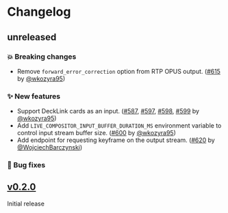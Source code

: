 # Changelog

## unreleased

### 💥 Breaking changes

- Remove `forward_error_correction` option from RTP OPUS output. ([#615](https://github.com/membraneframework/live_compositor/pull/615) by [@wkozyra95](https://github.com/wkozyra95))

### ✨ New features

- Support DeckLink cards as an input. ([#587](https://github.com/membraneframework/live_compositor/pull/587), [#597](https://github.com/membraneframework/live_compositor/pull/597), [#598](https://github.com/membraneframework/live_compositor/pull/598), [#599](https://github.com/membraneframework/live_compositor/pull/599) by [@wkozyra95](https://github.com/wkozyra95))
- Add `LIVE_COMPOSITOR_INPUT_BUFFER_DURATION_MS` environment variable to control input stream buffer size. ([#600](https://github.com/membraneframework/live_compositor/pull/600) by [@wkozyra95](https://github.com/wkozyra95))
- Add endpoint for requesting keyframe on the output stream. ([#620](https://github.com/membraneframework/live_compositor/pull/620) by [@WojciechBarczynski](https://github.com/WojciechBarczynski))

### 🐛 Bug fixes

## [v0.2.0](https://github.com/membraneframework/live_compositor/releases/tag/v0.2.0)

Initial release
